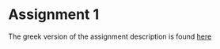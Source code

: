 # Assignment 1
The greek version of the assignment description is found [here](https://github.com/dmst-algorithms-course/assignment-2019-1/blob/master/assignment_2019_1.ipynb)
